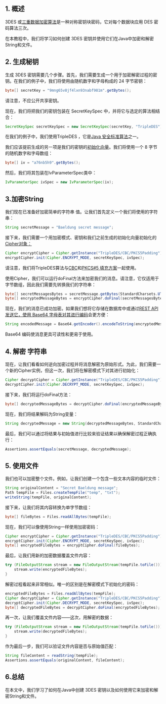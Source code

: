 ## 1. 概述

3DES 或[三重数据加密算法](https://en.wikipedia.org/wiki/Triple_DES)是一种对称密钥块密码，它对每个数据块应用 DES 密码算法三次。

在本教程中，我们将学习如何创建 3DES 密钥并使用它们在Java中加密和解密String和文件。

## 2. 生成秘钥

生成 3DES 密钥需要几个步骤。首先，我们需要生成一个用于加密解密过程的密钥。在我们的例子中，我们将使用由随机数字和字母构成的 24 字节密钥：

```java
byte[] secretKey = "9mng65v8jf4lxn93nabf981m".getBytes();
```

请注意，不应公开共享密钥。

现在，我们将把我们的密钥包装在 SecretKeySpec 中，并将它与选定的算法相结合：

```java
SecretKeySpec secretKeySpec = new SecretKeySpec(secretKey, "TripleDES");
```

在我们的例子中，我们使用TripleDES ，它是[Java 安全标准算法](https://docs.oracle.com/en/java/javase/11/docs/specs/security/standard-names.html#algorithmparameters-algorithms)之一。

我们应该提前生成的另一项是我们的密钥的[初始化向量](https://en.wikipedia.org/wiki/Initialization_vector)。我们将使用一个 8 字节的随机数字和字母数组：

```java
byte[] iv = "a76nb5h9".getBytes();
```

然后，我们将其包装在IvParameterSpec类中：

```java
IvParameterSpec ivSpec = new IvParameterSpec(iv);
```

## 3.加密String

我们现在已准备好加密简单的字符串 值。让我们首先定义一个我们将使用的字符串：

```java
String secretMessage = "Baeldung secret message";
```

接下来，我们需要一个用加密模式、密钥和我们之前生成的初始化向量初始化的[Cipher对象：](https://www.baeldung.com/java-cipher-class)

```java
Cipher encryptCipher = Cipher.getInstance("TripleDES/CBC/PKCS5Padding");
encryptCipher.init(Cipher.ENCRYPT_MODE, secretKeySpec, ivSpec);
```

请注意，我们将TripleDES算法与[CBC](https://en.wikipedia.org/wiki/Block_cipher_mode_of_operation)和[PKCS#5 填充方案](https://en.wikipedia.org/wiki/Padding_(cryptography))一起使用。

使用Cipher，我们可以运行doFinal方法来加密我们的消息。请注意，它仅适用于字节数组，因此我们需要先转换我们的字符串：

```java
byte[] secretMessagesBytes = secretMessage.getBytes(StandardCharsets.UTF_8);
byte[] encryptedMessageBytes = encryptCipher.doFinal(secretMessagesBytes);
```

现在，我们的消息已成功加密。如果我们想将它存储在数据库中或通过[REST API发送它，](https://www.baeldung.com/rest-with-spring-series)[使用 Base64 字母表对其进行编码](https://www.baeldung.com/java-base64-encode-and-decode)会更方便：

```java
String encodedMessage = Base64.getEncoder().encodeToString(encryptedMessageBytes);
```

Base64 编码使消息更具可读性和更易于使用。

## 4. 解密 字符串

现在，让我们看看如何逆向加密过程并将消息解密为原始形式。为此，我们需要一个新的Cipher实例，但这一次，我们将在解密模式下对其进行初始化：

```java
Cipher decryptCipher = Cipher.getInstance("TripleDES/CBC/PKCS5Padding");
decryptCipher.init(Cipher.DECRYPT_MODE, secretKeySpec, ivSpec);
```

接下来，我们将运行doFinal方法：

```java
byte[] decryptedMessageBytes = decryptCipher.doFinal(encryptedMessageBytes);
```

现在，我们将结果解码为String变量：

```java
String decryptedMessage = new String(decryptedMessageBytes, StandardCharsets.UTF_8);
```

最后，我们可以通过将结果与初始值进行比较来验证结果以确保解密过程正确执行：

```java
Assertions.assertEquals(secretMessage, decryptedMessage);
```

## 5. 使用文件

我们也可以加密整个文件。例如，让我们创建一个包含一些文本内容的临时文件：

```java
String originalContent = "Secret Baeldung message";
Path tempFile = Files.createTempFile("temp", "txt");
writeString(tempFile, originalContent);
```

接下来，让我们将其内容转换为单字节数组：

```java
byte[] fileBytes = Files.readAllBytes(tempFile);
```

现在，我们可以像使用String一样使用加密密码：

```java
Cipher encryptCipher = Cipher.getInstance("TripleDES/CBC/PKCS5Padding");
encryptCipher.init(Cipher.ENCRYPT_MODE, secretKeySpec, ivSpec);
byte[] encryptedFileBytes = encryptCipher.doFinal(fileBytes);
```

最后，让我们用新的加密数据覆盖文件内容：

```java
try (FileOutputStream stream = new FileOutputStream(tempFile.toFile())) {
    stream.write(encryptedFileBytes);
}
```

解密过程看起来非常相似。唯一的区别是在解密模式下初始化的密码：

```java
encryptedFileBytes = Files.readAllBytes(tempFile);
Cipher decryptCipher = Cipher.getInstance("TripleDES/CBC/PKCS5Padding");
decryptCipher.init(Cipher.DECRYPT_MODE, secretKeySpec, ivSpec);
byte[] decryptedFileBytes = decryptCipher.doFinal(encryptedFileBytes);
```

再一次，让我们覆盖文件内容——这次，用解密的数据：

```java
try (FileOutputStream stream = new FileOutputStream(tempFile.toFile())) {
    stream.write(decryptedFileBytes);
}
```

作为最后一步，我们可以验证文件内容是否与原始值匹配：

```java
String fileContent = readString(tempFile);
Assertions.assertEquals(originalContent, fileContent);
```

## 6.总结

在本文中，我们学习了如何在Java中创建 3DES 密钥以及如何使用它来加密和解密String和文件。